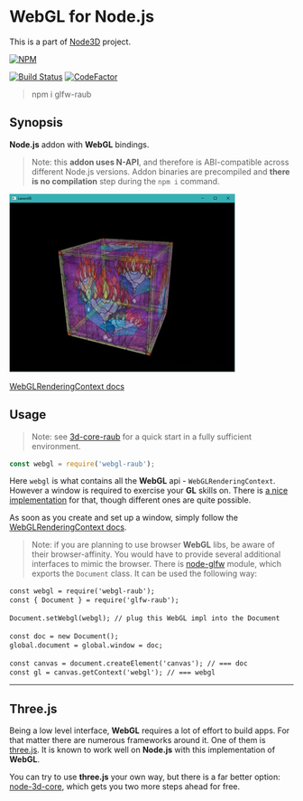 # WebGL for Node.js

This is a part of [Node3D](https://github.com/node-3d) project.

[![NPM](https://nodei.co/npm/webgl-raub.png?compact=true)](https://www.npmjs.com/package/webgl-raub)

[![Build Status](https://api.travis-ci.com/node-3d/webgl-raub.svg?branch=master)](https://travis-ci.com/node-3d/webgl-raub)
[![CodeFactor](https://www.codefactor.io/repository/github/node-3d/webgl-raub/badge)](https://www.codefactor.io/repository/github/node-3d/webgl-raub)

> npm i glfw-raub


## Synopsis

**Node.js** addon with **WebGL** bindings.

> Note: this **addon uses N-API**, and therefore is ABI-compatible across different
Node.js versions. Addon binaries are precompiled and **there is no compilation**
step during the `npm i` command.

![Example](examples/screenshot.jpg)

[WebGLRenderingContext docs](https://developer.mozilla.org/en-US/docs/Web/API/WebGLRenderingContext)


## Usage

> Note: see [3d-core-raub](https://github.com/node-3d/3d-core-raub)
for a quick start in a fully sufficient environment.

```js
const webgl = require('webgl-raub');
```

Here `webgl` is what contains all the **WebGL** api - `WebGLRenderingContext`.
However a window is required to exercise your **GL** skills on. There is
[a nice implementation](https://github.com/raub/node-glfw) for that,
though different ones are quite possible.

As soon as you create and set up a window, simply follow the
[WebGLRenderingContext docs](https://developer.mozilla.org/en-US/docs/Web/API/WebGLRenderingContext).

> Note: if you are planning to use browser **WebGL** libs, be aware of their browser-affinity.
You would have to provide several additional interfaces to mimic the browser.
There is [node-glfw](https://github.com/raub/node-glfw) module, which exports the
`Document` class. It can be used the following way:

```
const webgl = require('webgl-raub');
const { Document } = require('glfw-raub');

Document.setWebgl(webgl); // plug this WebGL impl into the Document

const doc = new Document();
global.document = global.window = doc;

const canvas = document.createElement('canvas'); // === doc
const gl = canvas.getContext('webgl'); // === webgl
```


---

## Three.js

Being a low level interface, **WebGL** requires a lot of effort to build apps. For
that matter there are numerous frameworks around it. One of them is
[three.js](https://threejs.org/). It is known to work well on **Node.js** with this
implementation of **WebGL**.


You can try to use **three.js** your own way, but there is
a far better option: [node-3d-core](https://github.com/raub/node-3d-core),
which gets you two more steps ahead for free.
